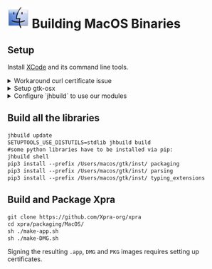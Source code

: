 # ![MacOS](../images/icons/osx.png) Building MacOS Binaries

## Setup
Install [XCode](https://developer.apple.com/xcode/) and its command line tools.

<details>
  <summary>Workaround curl certificate issue</summary>

This step is optional and only needed if curl fails to validate SSL connections.
```shell
curl -k -sSL http://curl.haxx.se/ca/cacert.pem >> cacert.pem
export CURL_CA_BUNDLE=`pwd`/cacert.pem
export SSL_CERT_FILE=`pwd`/cacert.pem
```
On some older versions of MacOS, you may also need:
```shell
git config --global http.sslverify "false"
```
At least initially.
</details>

<details>
  <summary>Setup gtk-osx</summary>

Download the latest version of the [gtk-osx](https://wiki.gnome.org/Projects/GTK/OSX/Building) setup script and run it:
```shell
curl -o ~/gtk-osx-setup.sh \
     https://raw.githubusercontent.com/Xpra-org/gtk-osx-build/master/gtk-osx-setup.sh
sh gtk-osx-setup.sh
```
This will have installed `jhbuild` in `~/.new_local/bin`, so let's add this to our `$PATH`:
```shell
export PATH=$PATH:~/.new_local/bin/
```
</details>
<details>
  <summary>Configure `jhbuild` to use our modules</summary>

```shell
curl -o ~/.cache/jhbuildrc-custom \
     https://raw.githubusercontent.com/Xpra-org/gtk-osx-build/master/jhbuildrc-custom-xpra
```
Bootstrap:
```shell
jhbuild bootstrap-gtk-osx
```

Optional: install [pandoc](https://pandoc.org/installing.html#macos)
</details>

## Build all the libraries
```shell
jhbuild update
SETUPTOOLS_USE_DISTUTILS=stdlib jhbuild build
#some python libraries have to be installed via pip:
jhbuild shell
pip3 install --prefix /Users/macos/gtk/inst/ packaging
pip3 install --prefix /Users/macos/gtk/inst/ parsing
pip3 install --prefix /Users/macos/gtk/inst/ typing_extensions
```

## Build and Package Xpra
```shell
git clone https://github.com/Xpra-org/xpra
cd xpra/packaging/MacOS/
sh ./make-app.sh
sh ./make-DMG.sh
```
Signing the resulting `.app`, `DMG` and `PKG` images requires setting up certificates.

